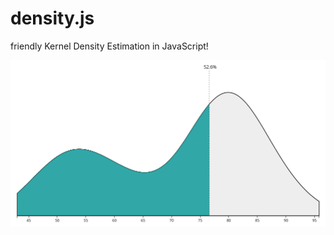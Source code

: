 # density.js
friendly Kernel Density Estimation in JavaScript!

![](examples/density_js_example.png)
